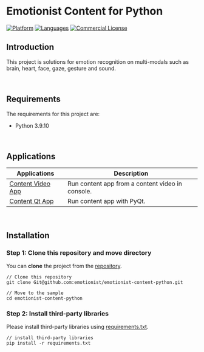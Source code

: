 # Emotionist Content for Python

[![Platform](https://img.shields.io/badge/platform-desktop-orange.svg)](https://github.com/emotionist/emotionist-content-python)
[![Languages](https://img.shields.io/badge/language-python-orange.svg)](https://github.com/emotionist/emotionist-content-python)
[![Commercial License](https://img.shields.io/badge/license-Commercial-brightgreen.svg)](https://github.com/emotionist/emotionist-content-python/blob/master/LICENSE.md)

## Introduction
This project is solutions for emotion recognition on multi-modals such as brain, heart, face, gaze, gesture and sound.

<br/>

## Requirements
The requirements for this project are:
- Python 3.9.10

<br/>

## Applications
| Applications                                                                                                                         | Description                                      |
|--------------------------------------------------------------------------------------------------------------------------------------|--------------------------------------------------|
| [Content Video App](https://github.com/emotionist/emotionist-content-python/tree/master/emotionist/apps/content_video_app/README.md) | Run content app from a content video in console. |
| [Content Qt App](https://github.com/emotionist/emotionist-content-python/tree/master/emotionist/apps/content_qt_app/README.md)        | Run content app with PyQt.                       |

<br/>

## Installation

### Step 1: Clone this repository and move directory
You can **clone** the project from the [repository](https://github.com/emotionist/emotionist-content-python).

```
// Clone this repository
git clone Git@github.com:emotionist/emotionist-content-python.git

// Move to the sample
cd emotionist-content-python
```

### Step 2: Install third-party libraries
Please install third-party libraries using [requirements.txt](https://github.com/emotionist/emotionist-content-python/blob/master/requirements.txt).

```
// install third-party libraries
pip install -r requirements.txt
```
